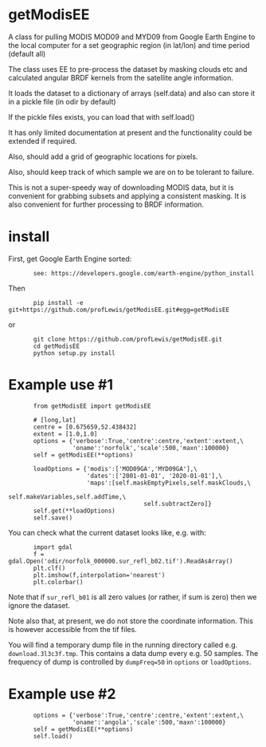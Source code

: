 # getModisEE
A class for pulling MODIS MOD09 and MYD09 from Google Earth Engine to the local computer
for a set geographic region (in lat/lon) and time period (default all)

The class uses EE to pre-process the dataset by masking clouds etc
and calculated angular BRDF kernels from the satellite angle information.

It loads the dataset to a dictionary of arrays (self.data) and also can store it in a pickle file (in odir by default)

If the pickle files exists, you can load that with self.load()

It has only limited documentation at present and the functionality could be extended if required.

Also, should add a grid of geographic locations for pixels.

Also, should keep track of which sample we are on to be tolerant to failure.

This is not a super-speedy way of downloading MODIS data, but it is convenient for grabbing subsets and applying a consistent masking. It is also convenient for further processing to BRDF information.

# install

First, get Google Earth Engine sorted:

           see: https://developers.google.com/earth-engine/python_install

Then

           pip install -e git+https://github.com/profLewis/getModisEE.git#egg=getModisEE
           
or

           git clone https://github.com/profLewis/getModisEE.git
           cd getModisEE
           python setup.py install

# Example use #1


           from getModisEE import getModisEE
           
           # [long,lat]
           centre = [0.675659,52.438432]
           extent = [1.0,1.0]
           options = {'verbose':True,'centre':centre,'extent':extent,\
                      'oname':'norfolk','scale':500,'maxn':100000}
           self = getModisEE(**options)
           
           loadOptions = {'modis':['MOD09GA','MYD09GA'],\
                          'dates':['2001-01-01', '2020-01-01'],\
                          'maps':[self.maskEmptyPixels,self.maskClouds,\
                                          self.makeVariables,self.addTime,\
                                          self.subtractZero]}
           self.get(**loadOptions)
           self.save()
           
You can check what the current dataset looks like, e.g. with:

           import gdal
           f = gdal.Open('odir/norfolk_000000.sur_refl_b02.tif').ReadAsArray()
           plt.clf()
           plt.imshow(f,interpolation='nearest')
           plt.colorbar()
           
Note that if `sur_refl_b01` is all zero values (or rather, if sum is zero) then we ignore the dataset.

Note also that, at present, we do not store the coordinate information. This is however accessible from the tif files.

You will find a temporary dump file in the running directory called e.g. `download.3l3c3f.tmp`. This contains a data dump every e.g. 50 samples. The frequency of dump is controlled by `dumpFreq=50` in `options` or `loadOptions`.

# Example use #2

           options = {'verbose':True,'centre':centre,'extent':extent,\
                      'oname':'angola','scale':500,'maxn':100000}
           self = getModisEE(**options)
           self.load()
